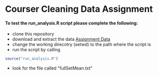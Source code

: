 # Courser Cleaning Data Assignment

#### To test the run_analysis.R script please complete the following: 

  - clone this repository
  - download and extract the data [Assignment Data]
  - change the working direcotry (setwd) to the path where the script is
  - run the script by calling 
```R 
source("run_analysis.R") 
```
  - look for the file called "fullSetMean.txt" 

[Assignment Data]: <https://d396qusza40orc.cloudfront.net/getdata%2Fprojectfiles%2FUCI%20HAR%20Dataset.zip>
